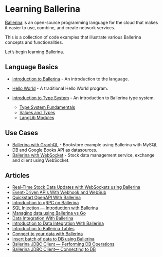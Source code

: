 # Learning Ballerina

[Ballerina](ballerina.io/) is an open-source programming language for the cloud that makes it easier to use, combine, and create network services. 

This is a collection of code examples that illustrate various Ballerina concepts and functionalities.

Let’s begin learning Ballerina.

## Language Basics

- [Introduction to Ballerina](introduction.md) - An introduction to the language.

- [Hello World](hello_world.md) - A traditional Hello World program.
- [Introduction to Type System](type_system.md) - An introduction to Ballerina type system.
    - [Type System Fundamentals](type_system/type_system_fundamentals.md)
    - [Values and Types](type_system/values_and_types.md)
    - [LangLib Modules](type_system/langlib.md)

## Use Cases

- [Ballerina with GraphQL](https://github.com/anupama-pathirage/ballerina-scenarios/tree/main/ballerina-graphql-with-multiple-datasources) - Bookstore example using Ballerina with MySQL DB and Google Books API as datasources. 
- [Ballerina with WebSocket](https://github.com/anupama-pathirage/ballerina-scenarios/tree/main/ballerina-websocket-for-realtime-stock-updates) - Stock data management service, exchange and client using WebSocket.  


## Articles

- [Real-Time Stock Data Updates with WebSockets using Ballerina](https://dzone.com/articles/real-time-stock-data-updates-with-websockets-using)
- [Event-Driven APIs With Webhook and WebSub](https://dzone.com/articles/event-driven-apis-with-webhook-and-websub)
- [Quickstart OpenAPI With Ballerina](https://dzone.com/articles/quickstart-openapi-with-ballerina)
- [Introduction to gRPC on Ballerina](https://medium.com/ballerina-techblog/introduction-to-grpc-on-ballerina-7819d98c4e2b)
- [SQL Injection — Introduction with Ballerina](https://medium.com/mycodeideas/sql-injection-introduction-with-ballerina-30b75abad8fe)
- [Managing data using Ballerina vs Go](https://medium.com/ballerina-techblog/managing-data-using-ballerina-vs-go-fcbc9d20f691)
- [Data Integration With Ballerina](https://dzone.com/articles/data-integration-with-ballerina)
- [Introduction to Data Integration With Ballerina](https://dzone.com/articles/introduction-to-data-integration-with-ballerina)
- [Introduction to Ballerina Tables](https://medium.com/ballerina-techblog/introduction-to-ballerina-tables-205286a53752)
- [Connect to your data with Ballerina](https://medium.com/ballerina-techblog/connect-to-your-data-with-ballerina-902b2bad872d)
- [Insert batch of data to DB using Ballerina](https://medium.com/ballerina-techblog/insert-batch-of-data-using-ballerina-4c1a7d72c35e)
- [Ballerina JDBC Client — Performing DB Operations](https://medium.com/ballerina-techblog/ballerina-sql-connector-performing-db-operations-8e555e3688be)
- [Ballerina JDBC Client— Connecting to DB](https://medium.com/ballerina-techblog/ballerina-sql-connector-connecting-to-db-ee31a81c8df6)